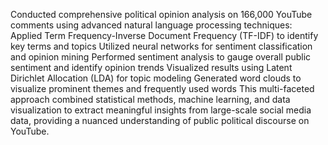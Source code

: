 Conducted comprehensive political opinion analysis on 166,000 YouTube comments using advanced natural language processing techniques:
Applied Term Frequency-Inverse Document Frequency (TF-IDF) to identify key terms and topics
Utilized neural networks for sentiment classification and opinion mining
Performed sentiment analysis to gauge overall public sentiment and identify opinion trends
Visualized results using Latent Dirichlet Allocation (LDA) for topic modeling
Generated word clouds to visualize prominent themes and frequently used words
This multi-faceted approach combined statistical methods, machine learning, and data visualization to extract meaningful insights from large-scale social media data, providing a nuanced understanding of public political discourse on YouTube.

